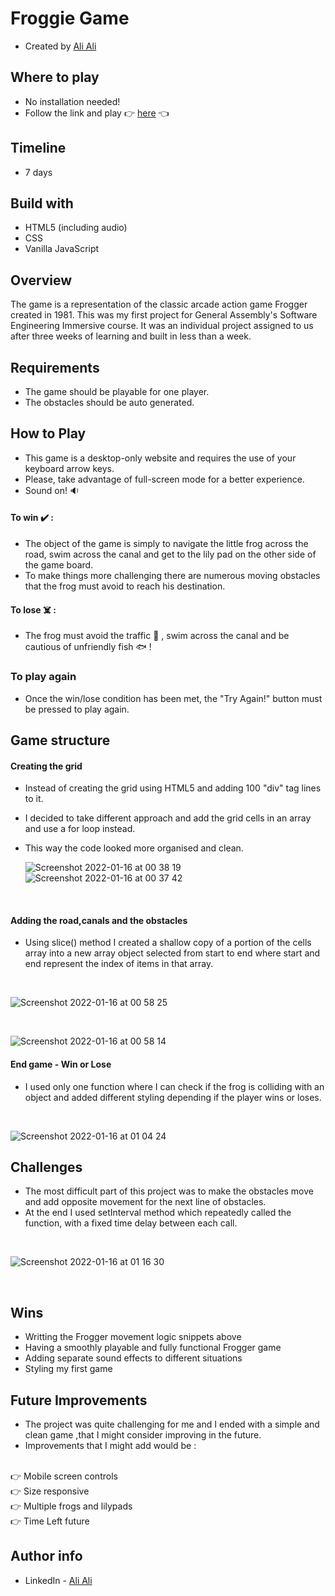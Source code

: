 # Froggie Game
- Created by [Ali Ali](https://github.com/alibeniaminali)

## Where to play
- No installation needed!
- Follow the link and play 👉 [here](https://alibeniaminali.github.io/Frogger-Game/) 👈

## Timeline
- 7 days

## Build with
- HTML5 (including audio)
- CSS
- Vanilla JavaScript

## Overview 

The game is a representation of the classic arcade action game Frogger created in 1981.
This was my first project for General Assembly's Software Engineering Immersive course. It was an individual project assigned to us after three weeks of learning and built in less than a week.

## Requirements
- The game should be playable for one player.
- The obstacles should be auto generated.

<!-- ## Challenges
The main difficulty here is animating the obstacles and detecting collision. There were a number of timers to manage across the whole game, which can be easily get out of hand. -->

## How to Play
- This game is a desktop-only website and requires the use of your keyboard arrow keys.
- Please, take advantage of full-screen mode for a better experience.
- Sound on! 🔉
#### To win ✔️ :
- The object of the game is simply to navigate the little frog across the road, swim across the canal and get to the lily pad on the other side of the game board.
- To make things more challenging there are numerous moving obstacles that the frog must avoid to reach his destination.
#### To lose ☠️ :
- The frog must avoid the traffic 🚙 , swim across the canal and be cautious of unfriendly fish 🐟 ! 
### To play again
- Once the win/lose condition has been met, the "Try Again!" button must be pressed to play again.

## Game structure
#### Creating the grid
- Instead of creating the grid using HTML5 and adding 100 "div" tag lines to it.
  </br>
- I decided to take different approach and add the grid cells in an array and use a for loop instead.
  </br>
- This way the code looked more organised and clean.
  
  ![Screenshot 2022-01-16 at 00 38 19](https://user-images.githubusercontent.com/94930059/149642775-ef9f72f9-d259-4f2b-af24-c1289c8f5770.png)
  </br>
![Screenshot 2022-01-16 at 00 37 42](https://user-images.githubusercontent.com/94930059/149642790-8e703a22-52e2-4d24-b5e9-2448df7ec846.png)
</br>

#### Adding the road,canals and the obstacles 
- Using slice() method I created a shallow copy of a portion of the cells array into a new array object selected from start to end where start and end represent the index of items in that array.
</br>

![Screenshot 2022-01-16 at 00 58 25](https://user-images.githubusercontent.com/94930059/149643243-082e59b4-a310-4345-a804-3c08b52c7a6a.png)

</br>

![Screenshot 2022-01-16 at 00 58 14](https://user-images.githubusercontent.com/94930059/149643248-4806930b-67d5-49a4-9cf7-b2018c567a10.png)

#### End game - Win or Lose 
- I used only one function where I can check if the frog is colliding with an object and added different styling depending if the player wins or loses.
 
</br>

![Screenshot 2022-01-16 at 01 04 24](https://user-images.githubusercontent.com/94930059/149643429-2bff33c4-0a92-4bef-ba33-f4f1f5e228b4.png)



## Challenges 
- The most difficult part of this project was to make the obstacles move and add opposite movement for the next line of obstacles. 
- At the end I used setInterval method which repeatedly called the function, with a fixed time delay between each call. 

</br>

![Screenshot 2022-01-16 at 01 16 30](https://user-images.githubusercontent.com/94930059/149643611-71233323-0cfc-4c29-b9a3-3eb67a4bee24.png)

</br>

## Wins 
- Writting the Frogger movement logic snippets above
- Having a smoothly playable and fully functional Frogger game
- Adding separate sound effects to different situations
- Styling my first game
## Future Improvements
- The project was quite challenging for me and I ended with a simple and clean game ,that I might consider improving in the future.
- Improvements that I might add would be :
</br>
👉 Mobile screen controls
</br>
👉 Size responsive
</br>
👉 Multiple frogs and lilypads
</br>
👉 Time Left future

## Author info
- LinkedIn - [Ali Ali](https://www.linkedin.com/in/alibeniaminali/)


